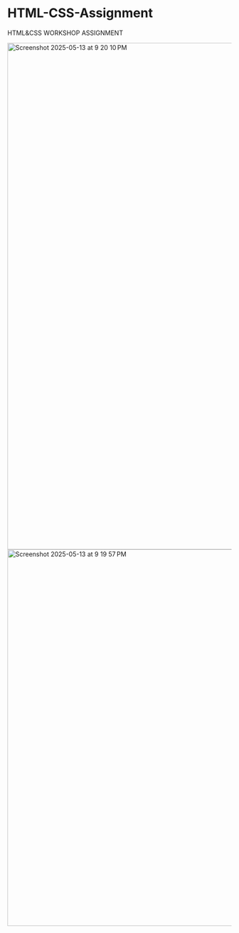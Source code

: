 # HTML-CSS-Assignment
HTML&amp;CSS WORKSHOP ASSIGNMENT


<img width="1138" alt="Screenshot 2025-05-13 at 9 20 10 PM" src="https://github.com/user-attachments/assets/f63e6585-25f8-4818-b9f8-b6334b390055" />

<img width="846" alt="Screenshot 2025-05-13 at 9 19 57 PM" src="https://github.com/user-attachments/assets/0b44e271-d21e-4291-a8aa-8c78a16c3758" />
